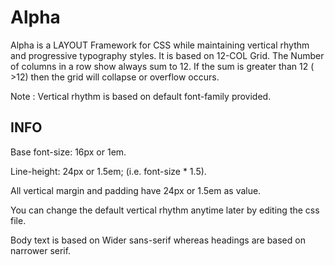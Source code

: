 # Alpha
Alpha is a LAYOUT Framework for CSS while maintaining vertical rhythm and progressive typography styles.
It is based on 12-COL Grid. The Number of columns in a row show always sum to 12. If the sum is greater than 12 ( >12) then the grid will collapse or overflow occurs.

Note : Vertical rhythm is based on default font-family provided. 

INFO
----
Base font-size: 16px or 1em.

Line-height: 24px or 1.5em; (i.e. font-size * 1.5).

All vertical margin and padding have 24px or 1.5em as value. 

You can change the default vertical rhythm anytime later by editing the css file. 

Body text is based on Wider sans-serif whereas headings are based on narrower serif.

